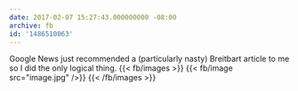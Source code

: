 ```yaml
---
date: 2017-02-07 15:27:43.000000000 -08:00
archive: fb
id: '1486510063'
---
```


Google News just recommended a (particularly nasty) Breitbart article to me so I did the only logical thing.
{{< fb/images >}}
{{< fb/image src="image.jpg" />}}
{{< /fb/images >}}
